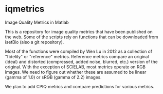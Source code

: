 iqmetrics
=========

Image Quality Metrics in Matlab

This is a repository for image quality metrics that have been published on the web.  Some of the scripts rely on functions that can be downloaded from isetBio (also a git repository). 

Most of the functions were compiled by Wen Lu in 2012 as a collection of "fidelity" or "reference" metrics. Reference metrics compare an original (ideal) and distorted (compressed, added noise, blurred, etc.) version of the original.  With the exception of SCIELAB, most metrics operate on RGB images.  We need to figure out whether these are assumed to be linear (gamma of 1.0) or sRGB (gamma of 2.2) images. 

We plan to add CPIQ metrics and compare predictions for various metrics. 


